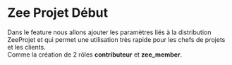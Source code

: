# Zee Projet Début

Dans le feature nous allons ajouter les paramètres liés à la distribution ZeeProjet et qui permet une utilisation très rapide pour les chefs de projets et les clients.  
Comme la création de 2 rôles **contributeur** et **zee_member**.
